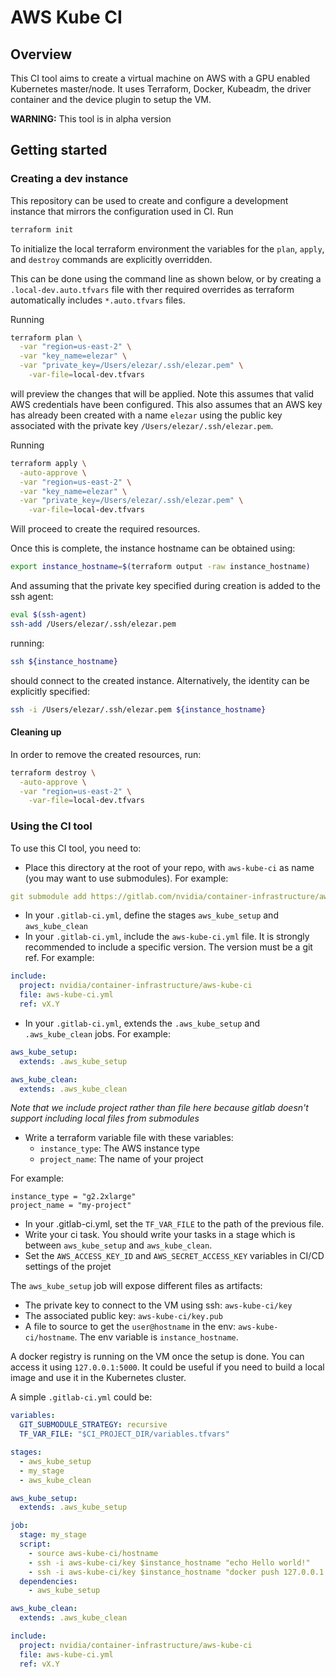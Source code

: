# AWS Kube CI

## Overview

This CI tool aims to create a virtual machine on AWS with a GPU enabled Kubernetes
master/node. It uses Terraform, Docker, Kubeadm, the driver container and the device
plugin to setup the VM.

**WARNING:** This tool is in alpha version

## Getting started

### Creating a dev instance

This repository can be used to create and configure a development instance that mirrors the configuration used in CI. Run
```bash
terraform init
```
To initialize the local terraform environment the variables for the `plan`, `apply`, and `destroy` commands are explicitly overridden.

This can be done using the command line as shown below, or by creating a `.local-dev.auto.tfvars` file with ther required overrides as terraform automatically includes `*.auto.tfvars` files.

Running
```bash
terraform plan \
  -var "region=us-east-2" \
  -var "key_name=elezar" \
  -var "private_key=/Users/elezar/.ssh/elezar.pem" \
    -var-file=local-dev.tfvars
```
will preview the changes that will be applied. Note this assumes that valid AWS credentials have been configured. This also assumes that an AWS key has already been created with a name `elezar` using the public key associated with the private key `/Users/elezar/.ssh/elezar.pem`.

Running
```bash
terraform apply \
  -auto-approve \
  -var "region=us-east-2" \
  -var "key_name=elezar" \
  -var "private_key=/Users/elezar/.ssh/elezar.pem" \
    -var-file=local-dev.tfvars
```
Will proceed to create the required resources.

Once this is complete, the instance hostname can be obtained using:
```bash
export instance_hostname=$(terraform output -raw instance_hostname)
```
And assuming that the private key specified during creation is added to the ssh agent:
```bash
eval $(ssh-agent)
ssh-add /Users/elezar/.ssh/elezar.pem
```
running:
```bash
ssh ${instance_hostname}
```
should connect to the created instance. Alternatively, the identity can be explicitly specified:
```bash
ssh -i /Users/elezar/.ssh/elezar.pem ${instance_hostname}
```

#### Cleaning up

In order to remove the created resources, run:
```bash
terraform destroy \
  -auto-approve \
  -var "region=us-east-2" \
    -var-file=local-dev.tfvars
```

### Using the CI tool
To use this CI tool, you need to:

- Place this directory at the root of your repo, with `aws-kube-ci` as name (you
    may want to use submodules). For example:
```yaml
git submodule add https://gitlab.com/nvidia/container-infrastructure/aws-kube-ci.git
```
- In your `.gitlab-ci.yml`, define the stages `aws_kube_setup` and `aws_kube_clean`
- In your `.gitlab-ci.yml`, include the `aws-kube-ci.yml` file. It is strongly
  recommended to include a specific version. The version must be a git ref. For example:
```yaml
include:
  project: nvidia/container-infrastructure/aws-kube-ci
  file: aws-kube-ci.yml
  ref: vX.Y
```
- In your `.gitlab-ci.yml`, extends the `.aws_kube_setup` and `.aws_kube_clean`
  jobs. For example:
```yaml
aws_kube_setup:
  extends: .aws_kube_setup

aws_kube_clean:
  extends: .aws_kube_clean
```

_Note that we include project rather than file here because gitlab doesn't support including local files from submodules_

- Write a terraform variable file with these variables:
  - `instance_type`: The AWS instance type
  - `project_name`: The name of your project

For example:
```
instance_type = "g2.2xlarge"
project_name = "my-project"
```
- In your .gitlab-ci.yml, set the `TF_VAR_FILE` to the path of the previous file.
- Write your ci task. You should write your tasks in a stage which is between `aws_kube_setup` and `aws_kube_clean`.
- Set the `AWS_ACCESS_KEY_ID` and `AWS_SECRET_ACCESS_KEY` variables in CI/CD
  settings of the projet

The `aws_kube_setup` job will expose different files as artifacts:
- The private key to connect to the VM using ssh: `aws-kube-ci/key`
- The associated public key: `aws-kube-ci/key.pub`
- A file to source to get the `user@hostname` in the env: `aws-kube-ci/hostname`. The env
variable is `instance_hostname`.

A docker registry is running on the VM once the setup is done. You can access it
using `127.0.0.1:5000`. It could be useful if you need to build a local image
and use it in the Kubernetes cluster.

A simple `.gitlab-ci.yml` could be:
```yaml
variables:
  GIT_SUBMODULE_STRATEGY: recursive
  TF_VAR_FILE: "$CI_PROJECT_DIR/variables.tfvars"

stages:
  - aws_kube_setup
  - my_stage
  - aws_kube_clean

aws_kube_setup:
  extends: .aws_kube_setup

job:
  stage: my_stage
  script:
    - source aws-kube-ci/hostname
    - ssh -i aws-kube-ci/key $instance_hostname "echo Hello world!"
    - ssh -i aws-kube-ci/key $instance_hostname "docker push 127.0.0.1:5000/my_image"
  dependencies:
    - aws_kube_setup

aws_kube_clean:
  extends: .aws_kube_clean

include:
  project: nvidia/container-infrastructure/aws-kube-ci
  file: aws-kube-ci.yml
  ref: vX.Y
```
